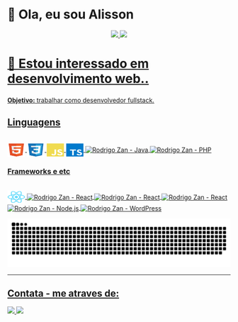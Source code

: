 
<h1> 
   👋 Ola, eu sou Alisson</h1>

<div align="center">
  <a href="https://github.com/4l1son">
  <img height="180em" src="https://github-readme-stats.vercel.app/api?username=4l1son&show_icons=true&theme=dracula&include_all_commits=true&count_private=true"/>
  <img height="180em" src="https://github-readme-stats.vercel.app/api/top-langs/?username=4l1son&layout=compact&langs_count=7&theme=dracula"/>
</div>


   #  👀 Estou interessado em desenvolvimento web..
 

###

**Objetivo:** trabalhar como desenvolvedor fullstack.

###

## Linguagens

<div style="display: inline_block"><br>
<img align="center" alt="Rodrigo Zan - HTML" height="30" width="40" src="https://raw.githubusercontent.com/devicons/devicon/master/icons/html5/html5-original.svg">
<img align="center" alt="Rodrigo Zan - CSS" height="30" width="40" src="https://raw.githubusercontent.com/devicons/devicon/master/icons/css3/css3-original.svg">
<img align="center" alt="Rodrigo Zan - JavaScript" height="30" width="40" src="https://raw.githubusercontent.com/devicons/devicon/master/icons/javascript/javascript-plain.svg">
<img align="center" alt="Rodrigo Zan - TypeScript" height="30" width="40" src="https://raw.githubusercontent.com/devicons/devicon/master/icons/typescript/typescript-plain.svg">
    <img alt="Rodrigo Zan - Java" height="30" width="40" align="center" src="https://cdn.jsdelivr.net/gh/devicons/devicon/icons/java/java-original.svg" />
  <img alt="Rodrigo Zan - PHP" height="30" width="40" align="center" src="https://cdn.jsdelivr.net/gh/devicons/devicon/icons/php/php-original.svg" />
  </div>

### Frameworks e etc

<div style="display: inline_block"><br>
<img align="center" alt="Rodrigo Zan - React" height="30" width="40" src="https://raw.githubusercontent.com/devicons/devicon/master/icons/react/react-original.svg">
  <img align="center" alt="Rodrigo Zan - React" height="30" width="40" src="https://cdn.worldvectorlogo.com/logos/react-1.svg">
  <img align="center" alt="Rodrigo Zan - React" height="30" width="40" src="https://cdn.worldvectorlogo.com/logos/vue-js-1.svg">
  <img align="center" alt="Rodrigo Zan - React" height="30" width="40" src="https://cdn.worldvectorlogo.com/logos/nuxt-2.svg">
  <img alt="Rodrigo Zan - Node.js" height="30" width="40" align="center" src="https://cdn.jsdelivr.net/gh/devicons/devicon/icons/nodejs/nodejs-original.svg" />
  <img alt="Rodrigo Zan - WordPress" height="30" width="40" align="center" src="https://cdn.jsdelivr.net/gh/devicons/devicon/icons/wordpress/wordpress-original.svg" />
</div>

![](https://github.com/Platane/snk/raw/output/github-contribution-grid-snake.svg)

   
   
  <hr>
  <h2>Contata - me atraves de:</h2>
  <div>
  <img src="https://img.shields.io/badge/Gmail-D14836?style=for-the-badge&logo=gmail&logoColor=white">
  <img src="https://img.shields.io/badge/LinkedIn-0077B5?style=for-the-badge&logo=linkedin&logoColor=white">
  </div>




<!---
4l1sson/4l1sson is a ✨ special ✨ repository because its `README.md` (this file) appears on your GitHub profile.
You can click the Preview link to take a look at your changes.
--->
